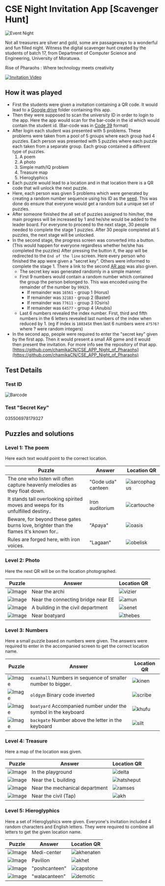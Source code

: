 # CSE Night Invitation App [Scavenger Hunt]

![Event Night](./readme/event.jpg)

Not all treasures are silver and gold, some are passageways to a wonderful and fun filled night.
Witness the digital scavenger hunt created by the students of batch 17, from Department of Computer Science and Engineering, University of Moratuwa.

Rise of Pharaohs : Where technology meets creativity

[![Invitation Video](./readme/invite.png)](https://www.facebook.com/MoraCSE17/videos/536481153582278/ "Invitation Video")

## How it was played

- First the students were given a invitation containing a QR code. It would lead to a [Google drive](http://bit.ly/2oCZqyw) folder containing this app.
- Then they were supposed to scan the university ID in order to login to the app. Here the app would scan for the bar-code in the id which would contain the student id. (Bar-code was in [Code 39](https://en.wikipedia.org/wiki/Code_39) format)
- After login each student was presented with 5 problems. These problems were taken from a pool of 5 groups where each group had 4 puzzles. Each person was presented with 5 puzzles where each puzzle each taken from a separate group. Each group contained a different type of puzzles.
  1. A poem
  2. A photo
  3. Simple math/IQ problem
  4. Treasure map
  5. Hieroglyphics
- Each puzzle would lead to a location and in that location there is a QR code that will unlock the next puzzle.
- Here, each person was given 5 problems which were generated by creating a random number sequence using his ID as the [seed](https://en.wikipedia.org/wiki/Random_seed). This was done do ensure that everyone would get a random but a unique set of puzzles.
- After someone finished the all set of puzzles assigned to him/her, the main progress will be increased by 1 and he/she would be added to the leader board. For everyone to proceed to the next stage, 30 people needed to complete the stage 1 puzzles. After 30 people completed all 5 puzzles, the next stage will be unlocked.
- In the second stage, the progress screen was converted into a button. (This would happen for everyone regardless whether he/she has completed the puzzles) After pressing the button  it, the app will be redirected to the `End of the line` screen. Here every person who finished the app were given a "secret key". Others were informed to complete the stage 1. There a link to the second [AR app](http://bit.ly/2C5wLVR) was also given.
  - The secret key was generated randomly in a simple manner.
  - First 9 numbers would contain a random number which contained the group the person belonged to. This was encoded using the remainder of the number by `99929`.
    - If remainder was `16561` - group 1 (Horus)
    - If remainder was `32183` - group 2 (Bastet)
    - If remainder was `77611` - group 3 (Osiris)
    - If remainder was `64577` - group 4 (Anubis)
  - Last 6 numbers revealed the index number. First, third and fifth numbers in the 6 letters revealed last numbers of the index when reduced by 1. (eg if index is `180345X` then last 6 numbers were `4?5?6?` where ? were random integers)
- In the second app, people were required to enter the "secret key" given by the first app. Then it would present a small AR game and it would then present the invitation. For more info see the repository of that app. [https://github.com/chamikaCN/CSE_APP_Night_of_Pharaohs](https://github.com/chamikaCN/CSE_APP_Night_of_Pharaohs)

## Test Details

### Test ID

![Barcode](./readme/barcode.gif)

### Test "Secret Key"

035506978179327

## Puzzles and solutions

### Level 1: The poem

Here each text would point to the correct location.

| Puzzle                                                       | Answer             | Location QR                                                  |
| ------------------------------------------------------------ | ------------------ | ------------------------------------------------------------ |
| The one who listen will often capture heavenly melodies as they float down. | "Gode uda" canteen | ![sarcophagus](https://api.qrserver.com/v1/create-qr-code/?size=75x75&data=sarcophagus) |
| It stands tall overlooking spirited moves and weeps for its unfulfilled destiny.. | Iron auditorium    | ![cartouche](https://api.qrserver.com/v1/create-qr-code/?size=75x75&data=cartouche) |
| Beware, for beyond these gates burns love, brighter than the flames it's known for.. | "Apaya"            | ![oasis](https://api.qrserver.com/v1/create-qr-code/?size=75x75&data=oasis) |
| Rules are forged here, with iron voices.                     | "Lagaan"           | ![obelisk](https://api.qrserver.com/v1/create-qr-code/?size=75x75&data=obelisk) |

### Level 2: Photo

Here the next QR will be on the location photographed.

| Puzzle                                  | Answer                             | Location QR                                                  |
| --------------------------------------- | ---------------------------------- | ------------------------------------------------------------ |
| ![Image](./assets/puzzles/photos/0.jpg) | Near the archi                     | ![vizier](https://api.qrserver.com/v1/create-qr-code/?size=75x75&data=vizier) |
| ![Image](./assets/puzzles/photos/1.jpg) | Near the connecting bridge near EE | ![amun](https://api.qrserver.com/v1/create-qr-code/?size=75x75&data=amun) |
| ![Image](./assets/puzzles/photos/2.jpg) | A building in the civil department | ![senet](https://api.qrserver.com/v1/create-qr-code/?size=75x75&data=senet) |
| ![Image](./assets/puzzles/photos/3.jpg) | Near boatyard                      | ![thebes](https://api.qrserver.com/v1/create-qr-code/?size=75x75&data=thebes) |

### Level 3: Numbers

Here a small puzzle based on numbers were given. The answers were required to enter in the accompanied screen to get the correct location name.

| Puzzle                                   | Answer                                                       | Location QR                                                  |
| ---------------------------------------- | ------------------------------------------------------------ | ------------------------------------------------------------ |
| ![Image](./assets/puzzles/numbers/0.jpg) | `examhall`  Numbers in sequence of smaller number to bigger. | ![kinen](https://api.qrserver.com/v1/create-qr-code/?size=75x75&data=kinen) |
| ![Image](./assets/puzzles/numbers/1.jpg) | `oldgym` Binary code inverted                                | ![scribe](https://api.qrserver.com/v1/create-qr-code/?size=75x75&data=scribe) |
| ![Image](./assets/puzzles/numbers/2.jpg) | `boatyard` Accompanied number under the symbol in the keyboard | ![khufu](https://api.qrserver.com/v1/create-qr-code/?size=75x75&data=khufu) |
| ![Image](./assets/puzzles/numbers/3.jpg) | `backgate` Number above the letter in the keyboard           | ![silt](https://api.qrserver.com/v1/create-qr-code/?size=75x75&data=silt) |

### Level 4: Treasure

Here a map of the location was given.

| Puzzle                                | Answer                         | Location QR                                                  |
| ------------------------------------- | ------------------------------ | ------------------------------------------------------------ |
| ![Image](./assets/puzzles/maps/0.jpg) | In the playground              | ![delta](https://api.qrserver.com/v1/create-qr-code/?size=75x75&data=delta) |
| ![Image](./assets/puzzles/maps/1.jpg) | Near the L building            | ![hatsheput](https://api.qrserver.com/v1/create-qr-code/?size=75x75&data=hatsheput) |
| ![Image](./assets/puzzles/maps/2.jpg) | Near the mechanical department | ![ramses](https://api.qrserver.com/v1/create-qr-code/?size=75x75&data=ramses) |
| ![Image](./assets/puzzles/maps/3.jpg) | Near the civil (Tap)           | ![akh](https://api.qrserver.com/v1/create-qr-code/?size=75x75&data=akh) |

### Level 5: Hieroglyphics

Here a set of Hieroglyphics were given. Everyone's invitation included 4 random characters and English letters. They were required to combine all letters to get the given location name.

| Puzzle                                                       | Answer        | Location QR                                                  |
| ------------------------------------------------------------ | ------------- | ------------------------------------------------------------ |
| ![Image](https://fontmeme.com/temporary/ce5758702241feb1bc833ea8e943596d.png) | Medi-center   | ![akhenaten](https://api.qrserver.com/v1/create-qr-code/?size=75x75&data=akhenaten) |
| ![Image](https://fontmeme.com/temporary/5b2c0bbdf0a546ce031c1da86de06a94.png) | Pavilion      | ![akhet](https://api.qrserver.com/v1/create-qr-code/?size=75x75&data=akhet) |
| ![Image](https://fontmeme.com/temporary/e76e2c56aa3a8685680a0c9d8a2766fd.png) | "poshcanteen" | ![capstone](https://api.qrserver.com/v1/create-qr-code/?size=75x75&data=capstone) |
| ![Image](https://fontmeme.com/temporary/f2b29735b0712a06342700e9363e1e6c.png) | "walacanteen" | ![demotic](https://api.qrserver.com/v1/create-qr-code/?size=75x75&data=demotic) |

